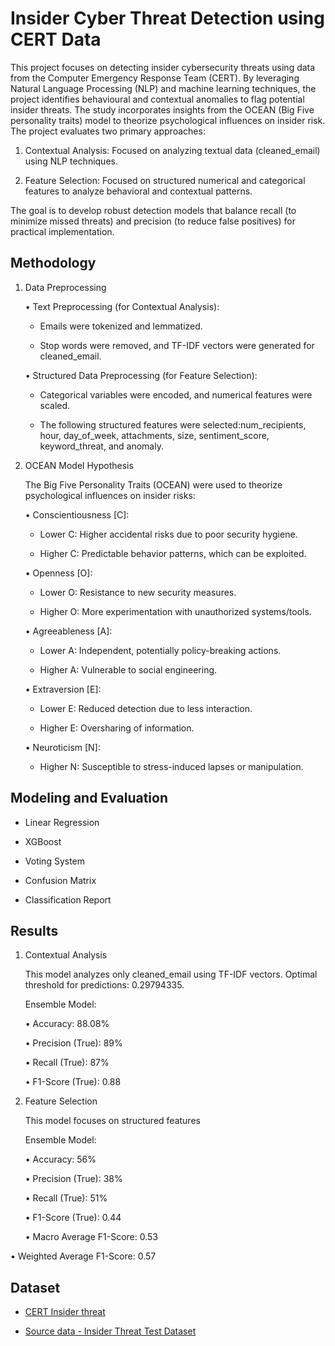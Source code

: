 ﻿# Insider Cyber Threat Detection using CERT Data

This project focuses on detecting insider cybersecurity threats using data from the Computer Emergency Response Team (CERT). By leveraging Natural Language Processing (NLP) and machine learning techniques, the project identifies behavioural and contextual anomalies to flag potential insider threats. The study incorporates insights from the OCEAN (Big Five personality traits) model to theorize psychological influences on insider risk. The project evaluates two primary approaches:

1.  Contextual Analysis: Focused on analyzing textual data (cleaned_email) using NLP techniques.

2. Feature Selection: Focused on structured numerical and categorical features to analyze behavioral and contextual patterns.

The goal is to develop robust detection models that balance recall (to minimize missed threats) and precision (to reduce false positives) for practical implementation.

## Methodology

1. Data Preprocessing

	• Text Preprocessing (for Contextual Analysis):

	- Emails were tokenized and lemmatized.

	- Stop words were removed, and TF-IDF vectors were generated for cleaned_email.

	•  Structured Data Preprocessing (for Feature Selection):

	- Categorical variables were encoded, and numerical features were scaled.

	- The following structured features were selected:num_recipients, hour, day_of_week, attachments, size, sentiment_score, keyword_threat, and anomaly.

2. OCEAN Model Hypothesis

	The Big Five Personality Traits (OCEAN) were used to theorize psychological influences on insider risks:

	• Conscientiousness [C]:

	- Lower C: Higher accidental risks due to poor security hygiene.

	- Higher C: Predictable behavior patterns, which can be exploited.

	•  Openness [O]:

	- Lower O: Resistance to new security measures.

	- Higher O: More experimentation with unauthorized systems/tools.

	•  Agreeableness [A]:

	- Lower A: Independent, potentially policy-breaking actions.

	- Higher A: Vulnerable to social engineering.

	•  Extraversion [E]:

	- Lower E: Reduced detection due to less interaction.

	- Higher E: Oversharing of information.

	• Neuroticism [N]:

	- Higher N: Susceptible to stress-induced lapses or manipulation.

## Modeling and Evaluation

- Linear Regression

- XGBoost

- Voting System

- Confusion Matrix

- Classification Report

## Results

1. Contextual Analysis

	This model analyzes only cleaned_email using TF-IDF vectors. Optimal threshold for predictions: 0.29794335.

	Ensemble Model:

	•  Accuracy: 88.08%

	•  Precision (True): 89%

	•  Recall (True): 87%

	•  F1-Score (True): 0.88

2. Feature Selection

	This model focuses on structured features

	Ensemble Model:

	•  Accuracy: 56%

	•  Precision (True): 38%

	•  Recall (True): 51%

	•  F1-Score (True): 0.44

	•  Macro Average F1-Score: 0.53

•  Weighted Average F1-Score: 0.57

## Dataset

- [CERT Insider threat](https://www.kaggle.com/datasets/nitishabharathi/cert-insider-threat?resource=download)

- [Source data - Insider Threat Test Dataset](https://kilthub.cmu.edu/articles/dataset/Insider_Threat_Test_Dataset/12841247/1)
